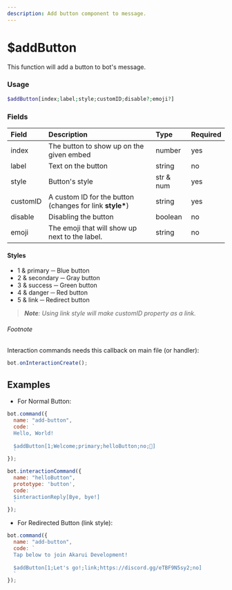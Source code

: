 ```yaml
---
description: Add button component to message.
---
```


# $addButton

This function will add a button to bot's message.

### Usage 

```php
$addButton[index;label;style;customID;disable?;emoji?]
```

### Fields

| Field | Description | Type | Required |
| :--- | :--- | :--- | :--- |
| index | The button to show up on the given embed | number | yes |
| label | Text on the button | string | no |
| style | Button's style | str & num | yes |
| customID | A custom ID for the button (changes for link __style*__) | string | yes |
| disable | Disabling the button | boolean | no |
| emoji | The emoji that will show up next to the label. | string | no |

#### Styles

* 1 & primary ─ Blue button
* 2 & secondary ─ Gray button
* 3 & success ─ Green button
* 4 & danger ─ Red button
* 5 & link ─ Redirect button

> *__Note__: Using link style will make customID property as a link.*

###### Footnote

Interaction commands needs this callback on main file (or handler):

```javascript
bot.onInteractionCreate();
```

## Examples

* For Normal Button:

```javascript
bot.command({
  name: "add-button",
  code: `
  Hello, World!
  
  $addButton[1;Welcome;primary;helloButton;no;👋]
  `
});

bot.interactionCommand({
  name: "helloButton",
  prototype: 'button',
  code: `
  $interactionReply[Bye, bye!]
  `
});
```

* For Redirected Button (link style):

```javascript
bot.command({
  name: "add-button",
  code: `
  Tap below to join Akarui Development!
  
  $addButton[1;Let's go!;link;https://discord.gg/eTBF9N5sy2;no]
  `
});
```

